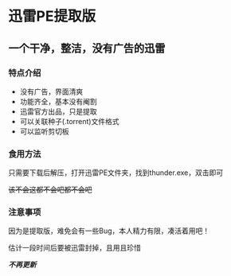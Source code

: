 # 迅雷PE提取版
## 一个干净，整洁，没有广告的迅雷
### 特点介绍
+ 没有广告，界面清爽
+ 功能齐全，基本没有阉割
+ 迅雷官方出品，只是提取
+ 可以关联种子(.torrent)文件格式
+ 可以监听剪切板
### 食用方法
只需要下载后解压，打开迅雷PE文件夹，找到thunder.exe，双击即可

~~该不会这都不会吧都不会吧~~
### 注意事项
因为是提取版，难免会有一些Bug，本人精力有限，凑活着用吧！

估计一段时间后要被迅雷封掉，且用且珍惜

***不再更新***
